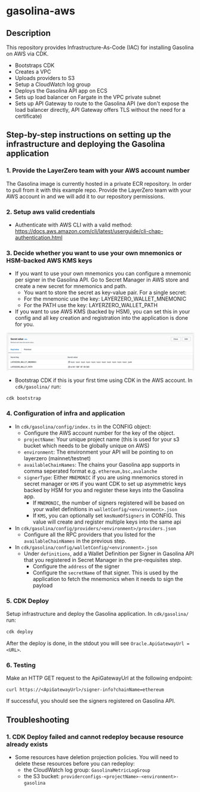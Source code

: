 # gasolina-aws

## Description
This repository provides Infrastructure-As-Code (IAC) for installing Gasolina on AWS via CDK.
- Bootstraps CDK
- Creates a VPC
- Uploads providers to S3
- Setup a CloudWatch log group
- Deploys the Gasolina API app on ECS
- Sets up load balancer on Fargate in the VPC private subnet
- Sets up API Gateway to route to the Gasolina API (we don't expose the load balancer directly, API Gateway offers TLS without the need for a certificate)

## Step-by-step instructions on setting up the infrastructure and deploying the Gasolina application

### 1. Provide the LayerZero team with your AWS account number
The Gasolina image is currently hosted in a private ECR repository. In order to pull from it with this example repo. Provide the LayerZero team with your AWS account in and we will add it to our repository permissions.

### 2. Setup aws valid credentials
- Authenticate with AWS CLI with a valid method: https://docs.aws.amazon.com/cli/latest/userguide/cli-chap-authentication.html

### 3. Decide whether you want to use your own mnemonics or HSM-backed AWS KMS keys
- If you want to use your own mnemonics you can configure a mnemonic per signer in the Gasolina API. Go to Secret Manager in AWS store and create a new secret for mnemonics and path.
  - You want to store the secret as key-value pair. For a single secret:
  - For the mnemonic use the key: LAYERZERO_WALLET_MNEMONIC
  - For the PATH use the key: LAYERZERO_WALLET_PATH
- If you want to use AWS KMS (backed by HSM), you can set this in your config and all key creation and registration into the application is done for you.

![img.png](assets/secret-manager-setup.png)
- Bootstrap CDK if this is your first time using CDK in the AWS account. In `cdk/gasolina/` run:
```bash
cdk bootstrap 
```

### 4. Configuration of infra and application
- In `cdk/gasolina/config/index.ts` in the CONFIG object:
  - Configure the AWS account number for the key of the object.
  - `projectName`: Your unique project name (this is used for your s3 bucket which needs to be globally unique on AWS)
  - `environment`: The environment your API will be pointing to on layerzero (mainnet/testnet)
  - `availableChainNames`: The chains your Gasolina app supports in comma seperated format e.g. `ethereum,bsc,avalanche`
  - `signerType`: Either `MNEMONIC` if you are using mnemonics stored in secret manager or `KMS` if you want CDK to set up asymmetric keys backed by HSM for you and register these keys into the Gasolina app.
    - If `MNEMONIC`, the number of signers registered will be based on your wallet definitions in `walletConfig/<environment>.json`
    - If `KMS`, you can optionally set `kmsNumOfSigners` in CONFIG. This value will create and register multiple keys into the same api
- In `cdk/gasolina/config/providers/<environment>/providers.json` 
  - Configure all the RPC providers that you listed for the `availableChainNames` in the previous step.
- In `cdk/gasolina/config/walletConfig/<environment>.json`
  - Under `definitions`, add a Wallet Definition per Signer in Gasolina API that you registered in Secret Manager in the pre-requisites step.
    - Configure the `address` of the signer
    - Configure the `secretName` of that signer. This is used by the application to fetch the mnemonics when it needs to sign the payload

### 5. CDK Deploy
Setup infrastructure and deploy the Gasolina application.
In `cdk/gasolina/` run:
```bash
cdk deploy
```
After the deploy is done, in the stdout you will see `Oracle.ApiGatewayUrl = <URL>`. 

### 6. Testing
Make an HTTP GET request to the ApiGatewayUrl at the following endpoint:
```
curl https://<ApiGatewayUrl>/signer-info?chainName=ethereum
```
If successful, you should see the signers registered on Gasolina API.

## Troubleshooting
### 1. CDK Deploy failed and cannot redeploy because resource already exists
- Some resources have deletion projection policies. You will need to delete these resources before you can redeploy:
  - the CloudWatch log group: `GasolinaMetricLogGroup`
  - the S3 bucket: `providerconfigs-<projectName>-<environment>-gasolina`
